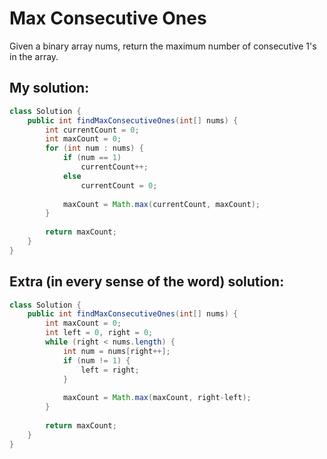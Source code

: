 # Max Consecutive Ones

Given a binary array nums, return the maximum number of consecutive 1's in the array.

## My solution:

```Java
class Solution {
    public int findMaxConsecutiveOnes(int[] nums) {
        int currentCount = 0;
        int maxCount = 0;
        for (int num : nums) {
            if (num == 1)
                currentCount++;
            else
                currentCount = 0;
            
            maxCount = Math.max(currentCount, maxCount);
        }
        
        return maxCount;
    }
}
```

## Extra (in every sense of the word) solution:

```Java
class Solution {
    public int findMaxConsecutiveOnes(int[] nums) {
        int maxCount = 0;
        int left = 0, right = 0;
        while (right < nums.length) {
            int num = nums[right++];
            if (num != 1) {
                left = right;
            }
            
            maxCount = Math.max(maxCount, right-left);
        }
        
        return maxCount;
    }
}
```
